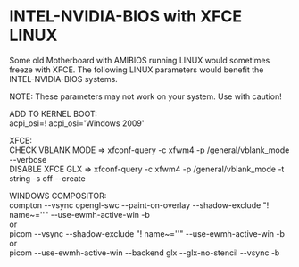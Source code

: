# INTEL-NVIDIA-BIOS with XFCE LINUX

Some old Motherboard with AMIBIOS running LINUX would sometimes freeze with XFCE. The following LINUX parameters would benefit the INTEL-NVIDIA-BIOS systems.

NOTE: These parameters may not work on your system. Use with caution!

ADD TO KERNEL BOOT:<br>
acpi_osi=! acpi_osi='Windows 2009'<br>

XFCE:<br>
CHECK VBLANK MODE => xfconf-query -c xfwm4 -p /general/vblank_mode --verbose<br>
DISABLE XFCE GLX => xfconf-query -c xfwm4 -p /general/vblank_mode -t string -s off --create<br>

WINDOWS COMPOSITOR:<br>
compton --vsync opengl-swc --paint-on-overlay --shadow-exclude "! name~=''" --use-ewmh-active-win -b<br>
or<br>
picom --vsync --shadow-exclude "! name~=''" --use-ewmh-active-win -b<br>
or<br>
picom --use-ewmh-active-win --backend glx --glx-no-stencil --vsync -b<br>
